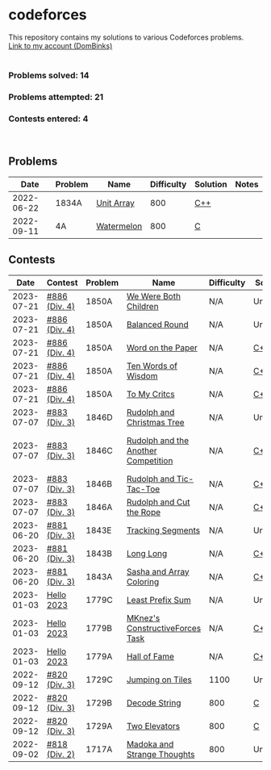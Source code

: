 # codeforces
This repository contains my solutions to various Codeforces problems.
<br>[Link to my account (DomBinks)](https://codeforces.com/profile/DomBinks/)<br>
<br>
### Problems solved: 14
### Problems attempted: 21
### Contests entered: 4
<br>

## Problems
| Date | Problem | Name | Difficulty | Solution | Notes |
| ---- | ------- | ---- | ---------- | -------- | ----- |
| 2022-06-22 | 1834A | [Unit Array](https://codeforces.com/problemset/problem/1834/A/) | 800 | [C++](./problems/1834A-Unit-Array.cpp) | |
| 2022-09-11 | 4A | [Watermelon](https://codeforces.com/problemset/problem/4/A/) | 800 | [C](./problems/4A-Watermelon.c) | |

## Contests 
| Date | Contest | Problem | Name | Difficulty | Solution | Notes |
| ---- | ------- | ------- | ---- | ---------- | -------- | --------------------- |
| 2023-07-21 | [#886 (Div. 4)](https://codeforces.com/contest/1850/) | 1850A | [We Were Both Children](https://codeforces.com/contest/1850/problem/F/) | N/A | Unsolved | |
| 2023-07-21 | [#886 (Div. 4)](https://codeforces.com/contest/1850/) | 1850A | [Balanced Round](https://codeforces.com/contest/1850/problem/D/) | N/A | Unsolved | |
| 2023-07-21 | [#886 (Div. 4)](https://codeforces.com/contest/1850/) | 1850A | [Word on the Paper](https://codeforces.com/contest/1850/problem/C/) | N/A | [C++](./contests/886/c.cpp) | |
| 2023-07-21 | [#886 (Div. 4)](https://codeforces.com/contest/1850/) | 1850A | [Ten Words of Wisdom](https://codeforces.com/contest/1850/problem/B/) | N/A | [C++](./contests/886/b.cpp) | |
| 2023-07-21 | [#886 (Div. 4)](https://codeforces.com/contest/1850/) | 1850A | [To My Critcs](https://codeforces.com/contest/1850/problem/A/) | N/A | [C++](./contests/886/a.cpp) | |
| 2023-07-07 | [#883 (Div. 3)](https://codeforces.com/contest/1846/) | 1846D | [Rudolph and Christmas Tree](https://codeforces.com/contest/1846/problem/D/) | N/A | Unsolved | |
| 2023-07-07 | [#883 (Div. 3)](https://codeforces.com/contest/1846/) | 1846C | [Rudolph and the Another Competition](https://codeforces.com/contest/1846/problem/C/) | N/A | [C++](./contests/883/C.cpp) | Hash map, Priority queue |
| 2023-07-07 | [#883 (Div. 3)](https://codeforces.com/contest/1846/) | 1846B | [Rudolph and Tic-Tac-Toe](https://codeforces.com/contest/1846/problem/B/) | N/A | [C++](./contests/883/B.cpp) | |
| 2023-07-07 | [#883 (Div. 3)](https://codeforces.com/contest/1846/) | 1846A | [Rudolph and Cut the Rope](https://codeforces.com/contest/1846/problem/A/) | N/A | [C++](./contests/883/A.cpp) | |
| 2023-06-20 | [#881 (Div. 3)](https://codeforces.com/contest/1843/) | 1843E | [Tracking Segments](https://codeforces.com/contest/1843/problem/E/) | N/A | Unsolved | |
| 2023-06-20 | [#881 (Div. 3)](https://codeforces.com/contest/1843/) | 1843B | [Long Long](https://codeforces.com/contest/1843/problem/B/) | N/A | [C++](./contests/881/B.cpp) | |
| 2023-06-20 | [#881 (Div. 3)](https://codeforces.com/contest/1843/) | 1843A | [Sasha and Array Coloring](https://codeforces.com/contest/1843/problem/A/) | N/A | [C++](./contests/881/A.cpp) | |
| 2023-01-03 | [Hello 2023](https://codeforces.com/contest/1779/) | 1779C | [Least Prefix Sum](https://codeforces.com/contest/1779/problem/C/) | N/A | Unsolved | |
| 2023-01-03 | [Hello 2023](https://codeforces.com/contest/1779/) | 1779B | [MKnez's ConstructiveForces Task](https://codeforces.com/contest/1779/problem/B/) | N/A | [C++](./contests/Hello2023/B.cpp) | |
| 2023-01-03 | [Hello 2023](https://codeforces.com/contest/1779/) | 1779A | [Hall of Fame](https://codeforces.com/contest/1779/problem/A/) | N/A | [C++](./contests/Hello2023/A.cpp) | |
| 2022-09-12 | [#820 (Div. 3)](https://codeforces.com/contest/1729/) | 1729C | [Jumping on Tiles](https://codeforces.com/contest/1729/problem/C/) | 1100 | Unsolved | |
| 2022-09-12 | [#820 (Div. 3)](https://codeforces.com/contest/1729/) | 1729B | [Decode String](https://codeforces.com/contest/1729/problem/B/) | 800 | [C](./contests/820/B.c) | |
| 2022-09-12 | [#820 (Div. 3)](https://codeforces.com/contest/1729/) | 1729A | [Two Elevators](https://codeforces.com/contest/1729/problem/A/) | 800 | [C](./contests/820/A.c) | |
| 2022-09-02 | [#818 (Div. 2)](https://codeforces.com/contest/1717/) | 1717A | [Madoka and Strange Thoughts](https://codeforces.com/contest/1717/problem/A/) | 800 | Unsolved | |
